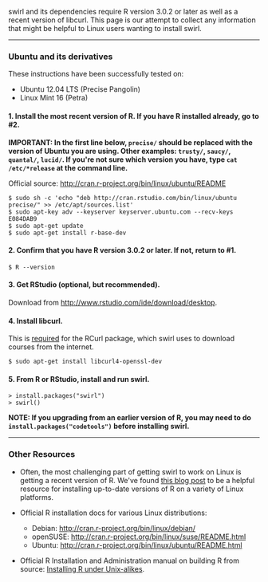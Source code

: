 swirl and its dependencies require R version 3.0.2 or later as well as a recent version of libcurl. This page is our attempt to collect any information that might be helpful to Linux users wanting to install swirl.

***

### Ubuntu and its derivatives

These instructions have been successfully tested on:
- Ubuntu 12.04 LTS (Precise Pangolin)
- Linux Mint 16 (Petra)

#### 1. Install the most recent version of R. If you have R installed already, go to #2.

**IMPORTANT: In the first line below, `precise/` should be replaced with the version of Ubuntu you are using. Other examples: `trusty/`, `saucy/`, `quantal/`, `lucid/`. If you're not sure which version you have, type `cat /etc/*release` at the command line.**

Official source: http://cran.r-project.org/bin/linux/ubuntu/README

```
$ sudo sh -c 'echo "deb http://cran.rstudio.com/bin/linux/ubuntu precise/" >> /etc/apt/sources.list'
$ sudo apt-key adv --keyserver keyserver.ubuntu.com --recv-keys E084DAB9
$ sudo apt-get update
$ sudo apt-get install r-base-dev
```

#### 2. Confirm that you have R version 3.0.2 or later. If not, return to #1.

```
$ R --version
```

#### 3. Get RStudio (optional, but recommended).

Download from http://www.rstudio.com/ide/download/desktop.

#### 4. Install libcurl.

This is [required](http://www.omegahat.org/RCurl/FAQ.html) for the RCurl package, which swirl uses to download courses from the internet.

```
$ sudo apt-get install libcurl4-openssl-dev
```

#### 5. From R or RStudio, install and run swirl.

```
> install.packages("swirl")
> swirl()
```

**NOTE: If you upgrading from an earlier version of R, you may need to do `install.packages("codetools")` before installing swirl.**

***

### Other Resources

- Often, the most challenging part of getting swirl to work on Linux is getting a recent version of R. We've found [this blog post](http://www.jason-french.com/blog/2013/03/11/installing-r-in-linux/) to be a helpful resource for installing up-to-date versions of R on a variety of Linux platforms.

- Official R installation docs for various Linux distributions:
  - Debian: http://cran.r-project.org/bin/linux/debian/
  - openSUSE: http://cran.r-project.org/bin/linux/suse/README.html
  - Ubuntu: http://cran.r-project.org/bin/linux/ubuntu/README.html

- Official R Installation and Administration manual on building R from source: [Installing R under Unix-alikes](http://cran.r-project.org/doc/manuals/R-admin.html#Installing-R-under-Unix_002dalikes).